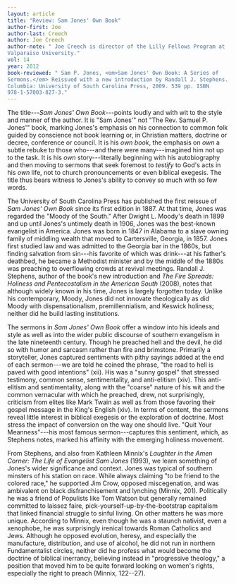 ```yaml
---
layout: article
title: "Review: Sam Jones' Own Book"
author-first: Joe
author-last: Creech
author: Joe Creech
author-note: " Joe Creech is director of the Lilly Fellows Program at 
Valparaiso University."
vol: 14
year: 2012
book-reviewed: " Sam P. Jones, <em>Sam Jones' Own Book: A Series of 
Sermons.</em> Reissued with a new introduction by Randall J. Stephens. 
Columbia: University of South Carolina Press, 2009. 539 pp. ISBN 
978-1-57003-827-3."
---
```


The title---*Sam Jones' Own Book*---points loudly and with wit to the
style and manner of the author. It is "Sam Jones'" not "The Rev. Samuel
P. Jones'" book, marking Jones's emphasis on his connection to common
folk guided by conscience not book learning or, in Christian matters,
doctrine or decree, conference or council. It is his *own* *book*, the
emphasis on *own* a subtle rebuke to those who---and there were
many---imagined him not up to the task. It is his *own*
story---literally beginning with his autobiography and then moving to
sermons that seek foremost to *testify* to God's acts in his *own* life,
not to church pronouncements or even biblical exegesis. The title thus
bears witness to Jones's ability to convey so much with so few words.

The University of South Carolina Press has published the first reissue
of *Sam Jones' Own Book* since its first edition in 1887. At that time,
Jones was regarded the "Moody of the South." After Dwight L. Moody's
death in 1899 and up until Jones's untimely death in 1906, Jones was the
best-known evangelist in America. Jones was born in 1847 in Alabama to a
slave owning family of middling wealth that moved to Cartersville,
Georgia, in 1857. Jones first studied law and was admitted to the
Georgia bar in the 1860s, but finding salvation from sin---his favorite
of which was drink---at his father's deathbed, he became a Methodist
minister and by the middle of the 1880s was preaching to overflowing
crowds at revival meetings. Randall J. Stephens, author of the book's
new introduction and *The Fire Spreads: Holiness and Pentecostalism in
the American South* (2008), notes that although widely known in his
time, Jones is largely forgotten today. Unlike his contemporary, Moody,
Jones did not innovate theologically as did Moody with
dispensationalism, premillennialism, and Keswick holiness; neither did
he build lasting institutions.

The sermons in *Sam Jones' Own Book* offer a window into his ideals and
style as well as into the wider public discourse of southern evangelism
in the late nineteenth century. Though he preached hell and the devil,
he did so with humor and sarcasm rather than fire and brimstone.
Primarily a storyteller, Jones captured sentiments with pithy sayings
added at the end of each sermon---we are told he coined the phrase, "the
road to hell is paved with good intentions" (xii). His was a "sunny
gospel" that stressed testimony, common sense, sentimentality, and
anti-elitism (xiv). This anti-elitism and sentimentality, along with the
"coarse" nature of his wit and the common vernacular with which he
preached, drew, not surprisingly, criticism from elites like Mark Twain
as well as from those favoring their gospel message in the King's
English (xiv). In terms of content, the sermons reveal little interest
in biblical exegesis or the exploration of doctrine. Most stress the
impact of conversion on the way one should live. "Quit Your
Meanness"---his most famous sermon---captures this sentiment, which, as
Stephens notes, marked his affinity with the emerging holiness movement.

From Stephens, and also from Kathleen Minnix's *Laughter in the Amen
Corner: The Life of Evangelist Sam Jones* (1993), we learn something of
Jones's wider significance and context. Jones was typical of southern
minsters of his station on race. While always claiming "to be friend to
the colored race," he supported Jim Crow, opposed miscegenation, and was
ambivalent on black disfranchisement and lynching (Minnix, 201).
Politically he was a friend of Populists like Tom Watson but generally
remained committed to laissez faire, pick-yourself-up-by-the-bootstrap
capitalism that linked financial struggle to sinful living. On other
matters he was more unique. According to Minnix, even though he was a
staunch nativist, even a xenophobe, he was surprisingly irenical towards
Roman Catholics and Jews. Although he opposed evolution, heresy, and
especially the manufacture, distribution, and use of alcohol, he did not
run in northern Fundamentalist circles, neither did he profess what
would become the doctrine of biblical inerrancy, believing instead in
"progressive theology," a position that moved him to be quite forward
looking on women's rights, especially the right to preach (Minnix,
122--27).
